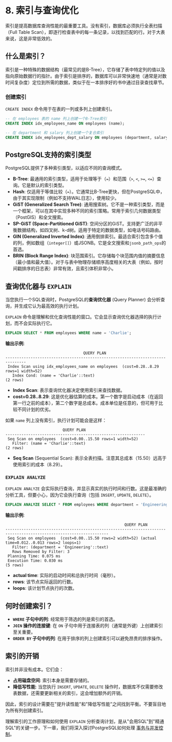 # 8. 索引与查询优化

索引是提高数据库查询性能的最重要工具。没有索引，数据库必须执行全表扫描（Full Table Scan），即逐行检查表中的每一条记录，以找到匹配的行。对于大表来说，这是非常低效的。

## 什么是索引？

索引是一种特殊的数据结构（最常见的是B-Tree），它存储了表中特定列的值以及指向原始数据行的指针。由于索引是排序的，数据库可以非常快速地（通常是对数时间复杂度）定位到所需的数据，类似于在一本排序好的书中通过目录查找章节。

### 创建索引

`CREATE INDEX` 命令用于在表的一列或多列上创建索引。

```sql
-- 在 employees 表的 name 列上创建一个B-Tree索引
CREATE INDEX idx_employees_name ON employees (name);

-- 在 department 和 salary 列上创建一个复合索引
CREATE INDEX idx_employees_dept_salary ON employees (department, salary);
```

## PostgreSQL支持的索引类型

PostgreSQL提供了多种索引类型，以适应不同的查询模式。

- **B-Tree**: 最通用的索引类型，适用于处理等于（`=`）和范围（`>`, `<`, `>=`, `<=`）查询。它是默认的索引类型。
- **Hash**: 仅适用于等值比较（`=`）。它通常比B-Tree更快，但在PostgreSQL中，由于其实现限制（例如不支持WAL日志），使用较少。
- **GiST (Generalized Search Tree)**: 通用搜索树。它不是一种索引类型，而是一个框架，可以在其中实现多种不同的索引策略。常用于索引几何数据类型（PostGIS）和全文搜索。
- **SP-GiST (Space-Partitioned GiST)**: 空间分区的GiST。支持更广泛的非平衡数据结构，如四叉树、k-d树。适用于特定的数据类型，如电话号码路由。
- **GIN (Generalized Inverted Index)**: 通用倒排索引。最适合索引包含多个值的列，例如数组（`integer[]`）或JSONB。它是全文搜索和`jsonb_path_ops`的首选。
- **BRIN (Block Range Index)**: 块范围索引。它存储每个块范围内值的摘要信息（最小值和最大值）。对于与表中物理存储顺序高度相关的大表（例如，按时间戳排序的日志表）非常有效，且索引体积非常小。

## 查询优化器与 `EXPLAIN`

当您执行一个SQL查询时，PostgreSQL的**查询优化器** (Query Planner) 会分析查询，并生成它认为最高效的执行计划。

`EXPLAIN` 命令是理解和优化查询性能的窗口。它会显示查询优化器选择的执行计划，而不会实际执行它。

```sql
EXPLAIN SELECT * FROM employees WHERE name = 'Charlie';
```

**输出示例**:
```
                                  QUERY PLAN
-------------------------------------------------------------------------------
 Index Scan using idx_employees_name on employees  (cost=0.28..8.29 rows=1 width=52)
   Index Cond: (name = 'Charlie'::text)
(2 rows)
```
- **Index Scan**: 表示查询优化器决定使用索引来查找数据。
- **cost=0.28..8.29**: 这是优化器估算的成本。第一个数字是启动成本（在返回第一行之前的成本），第二个数字是总成本。成本单位是任意的，但可用于比较不同计划的优劣。

如果 `name` 列上没有索引，执行计划可能会是这样：
```
                         QUERY PLAN
-------------------------------------------------------------
 Seq Scan on employees  (cost=0.00..15.50 rows=1 width=52)
   Filter: (name = 'Charlie'::text)
(2 rows)
```
- **Seq Scan** (Sequential Scan): 表示全表扫描。注意其总成本（15.50）远高于使用索引的成本（8.29）。

### `EXPLAIN ANALYZE`

`EXPLAIN ANALYZE` 会实际执行查询，并显示真实的执行时间和行数。这是最准确的分析工具，但要小心，因为它会执行查询（包括 `INSERT`, `UPDATE`, `DELETE`）。

```sql
EXPLAIN ANALYZE SELECT * FROM employees WHERE department = 'Engineering';
```

**输出示例**:
```
                                                    QUERY PLAN
-------------------------------------------------------------------------------------------------------------------
 Seq Scan on employees  (cost=0.00..15.50 rows=2 width=52) (actual time=0.012..0.013 rows=2 loops=1)
   Filter: (department = 'Engineering'::text)
   Rows Removed by Filter: 3
 Planning Time: 0.075 ms
 Execution Time: 0.030 ms
(5 rows)
```
- **actual time**: 实际的启动时间和总执行时间（毫秒）。
- **rows**: 该节点实际返回的行数。
- **loops**: 该计划节点执行的次数。

## 何时创建索引？

- **`WHERE` 子句中的列**: 经常用于筛选的列是索引的首选。
- **`JOIN` 操作的连接键**: 在 `ON` 子句中用于连接表的列（通常是外键）上创建索引至关重要。
- **`ORDER BY` 子句中的列**: 在用于排序的列上创建索引可以避免昂贵的排序操作。

## 索引的开销

索引并非没有成本。它们会：
- **占用磁盘空间**: 索引本身是需要存储的。
- **降低写性能**: 当您执行 `INSERT`, `UPDATE`, `DELETE` 操作时，数据库不仅需要修改表数据，还需要更新相关的索引，这会增加额外的开销。

因此，索引的设计需要在"提升读性能"和"降低写性能"之间找到平衡。不要盲目地为所有列创建索引。

理解索引的工作原理和如何使用 `EXPLAIN` 分析查询计划，是从"会用SQL"到"精通SQL"的关键一步。下一章，我们将深入探讨PostgreSQL如何处理 [事务与并发控制](transactions-concurrency.md)。 